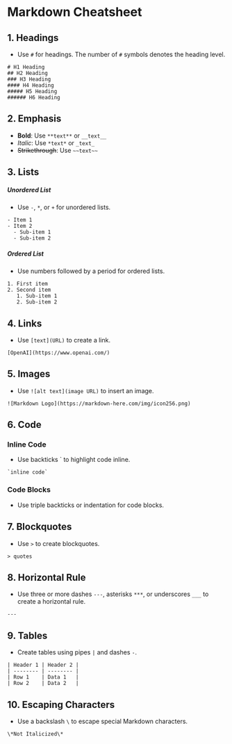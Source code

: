 # Markdown Cheatsheet

## 1. Headings
- Use `#` for headings. The number of `#` symbols denotes the heading level.
```
# H1 Heading
## H2 Heading
### H3 Heading
#### H4 Heading
##### H5 Heading
###### H6 Heading
```

## 2. Emphasis
- **Bold**: Use `**text**` or `__text__`
- *Italic*: Use `*text*` or `_text_`
- ~~Strikethrough~~: Use `~~text~~`

## 3. Lists
##### Unordered List
- Use `-`, `*`, or `+` for unordered lists.

```
- Item 1
- Item 2
  - Sub-item 1
  - Sub-item 2
```

##### Ordered List
- Use numbers followed by a period for ordered lists.

```
1. First item
2. Second item
   1. Sub-item 1
   2. Sub-item 2

```

## 4. Links
- Use `[text](URL)` to create a link.
```
[OpenAI](https://www.openai.com/)
```

## 5. Images
- Use `![alt text](image URL)` to insert an image.
```
![Markdown Logo](https://markdown-here.com/img/icon256.png)
```

## 6. Code
### Inline Code
- Use backticks \` to highlight code inline.
```
`inline code`
```

### Code Blocks
- Use triple backticks or indentation for code blocks.


## 7. Blockquotes
- Use `>` to create blockquotes.

```
> quotes
```

## 8. Horizontal Rule
- Use three or more dashes `---`, asterisks `***`, or underscores `___` to create a horizontal rule.

```
---
```

## 9. Tables
- Create tables using pipes `|` and dashes `-`.
```
| Header 1 | Header 2 |
| -------- | -------- |
| Row 1    | Data 1   |
| Row 2    | Data 2   |
```


## 10. Escaping Characters
- Use a backslash `\` to escape special Markdown characters.
```
\*Not Italicized\*
```